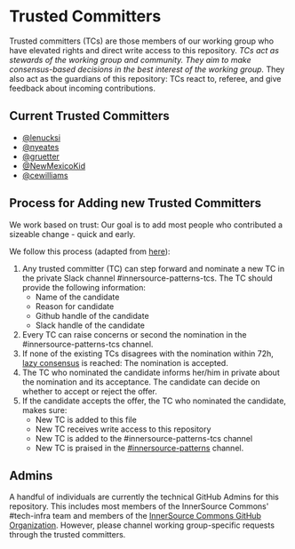 # Trusted Committers

Trusted committers (TCs) are those members of our working group who have elevated rights and direct write access to this repository. *TCs act as stewards of the working group and community. They aim to make consensus-based decisions in the best interest of the working group.* They also act as the guardians of this repository: TCs react to, referee, and give feedback about incoming contributions.

## Current Trusted Committers

* [@lenucksi](https://github.com/lenucksi)
* [@nyeates](https://github.com/nyeates)
* [@gruetter](https://github.com/gruetter)
* [@NewMexicoKid](https://github.com/NewMexicoKid)
* [@cewilliams](https://github.com/cewilliams)

## Process for Adding new Trusted Committers

We work based on trust: Our goal is to add most people who contributed a sizeable change - quick and early.

We follow this process (adapted from [here](https://tech.europace.de/voting-in-new-trusted-committers/)):

1. Any trusted committer (TC) can step forward and nominate a new TC in the private Slack channel #innersource-patterns-tcs. The TC should provide the following information:
   * Name of the candidate
   * Reason for candidate
   * Github handle of the candidate
   * Slack handle of the candidate
1. Every TC can raise concerns or second the nomination in the #innersource-patterns-tcs channel.
1. If none of the existing TCs disagrees with the nomination within 72h, [lazy consensus](https://tech.europace.de/lazy-consensus-vs-explicit-voting/) is reached: The nomination is accepted.
1. The TC who nominated the candidate informs her/him in private about the nomination and its acceptance. The candidate can decide on whether to accept or reject the offer.
1. If the candidate accepts the offer, the TC who nominated the candidate, makes sure:
   * New TC is added to this file
   * New TC receives write access to this repository
   * New TC is added to the #innersource-patterns-tcs channel
   * New TC is praised in the [#innersource-patterns](https://app.slack.com/client/T04PXKRM0/C2EFRTS6A) channel.

## Admins

A handful of individuals are currently the technical GitHub Admins for this repository. This includes most members of the InnerSource Commons' #tech-infra team and members of the [InnerSource Commons GitHub Organization](https://github.com/innersourcecommons). However, please channel working group-specific requests through the trusted committers.
